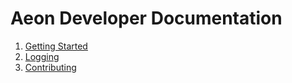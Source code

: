 # Aeon Developer Documentation

1. [Getting Started](docs/gettingstarted.md)
2. [Logging](docs/logging.md)
3. [Contributing](docs/contributing.md)